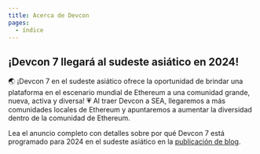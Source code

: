 ```yaml
---
title: Acerca de Devcon
pages:
  - índice
---
```

## ¡Devcon 7 llegará al sudeste asiático en 2024!

🌏 ¡Devcon 7 en el sudeste asiático ofrece la oportunidad de brindar una plataforma en el escenario mundial de Ethereum a una comunidad grande, nueva, activa y diversa!
💗 Al traer Devcon a SEA, llegaremos a más comunidades locales de Ethereum y apuntaremos a aumentar la diversidad dentro de la comunidad de Ethereum.

Lea el anuncio completo con detalles sobre por qué Devcon 7 está programado para 2024 en el sudeste asiático en la [publicación de blog](https://blog.ethereum.org/2023/02/28/devcon-7-update/).